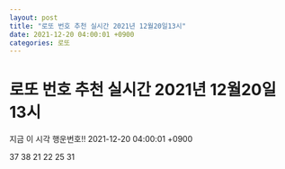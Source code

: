 ```yaml
---
layout: post
title: "로또 번호 추천 실시간 2021년 12월20일13시"
date: 2021-12-20 04:00:01 +0900
categories: 로또
---
```


# 로또 번호 추천 실시간 2021년 12월20일13시

지금 이 시각 행운번호!! 2021-12-20 04:00:01 +0900

 37  38  21  22  25  31 


